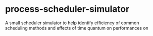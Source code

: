 # process-scheduler-simulator
A small scheduler simulator to help identify efficiency of common scheduling methods and effects of time quantum on performances on 
